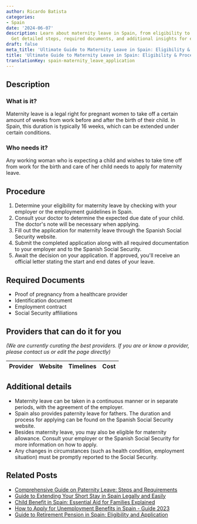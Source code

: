 ```yaml
---
author: Ricardo Batista
categories:
- Spain
date: '2024-06-07'
description: Learn about maternity leave in Spain, from eligibility to application.
  Get detailed steps, required documents, and additional insights for expecting mothers.
draft: false
meta_title: 'Ultimate Guide to Maternity Leave in Spain: Eligibility & Process'
title: 'Ultimate Guide to Maternity Leave in Spain: Eligibility & Process'
translationKey: spain-maternity_leave_application
---
```


## Description
### What is it?
Maternity leave is a legal right for pregnant women to take off a certain amount of weeks from work before and after the birth of their child. In Spain, this duration is typically 16 weeks, which can be extended under certain conditions.

### Who needs it?
Any working woman who is expecting a child and wishes to take time off from work for the birth and care of her child needs to apply for maternity leave.

## Procedure
1. Determine your eligibility for maternity leave by checking with your employer or the employment guidelines in Spain.
2. Consult your doctor to determine the expected due date of your child. The doctor's note will be necessary when applying.
3. Fill out the application for maternity leave through the Spanish Social Security website.
4. Submit the completed application along with all required documentation to your employer and to the Spanish Social Security.  
5. Await the decision on your application. If approved, you'll receive an official letter stating the start and end dates of your leave.

## Required Documents
- Proof of pregnancy from a healthcare provider
- Identification document
- Employment contract
- Social Security affiliations

## Providers that can do it for you

_(We are currently curating the best providers. If you are or know a provider, please contact us or edit the page directly)_

| Provider        |     Website     |     Timelines    |       Cost      |
| :-------------: | :-------------: |  :-------------: | :-------------: |

## Additional details
- Maternity leave can be taken in a continuous manner or in separate periods, with the agreement of the employer.
- Spain also provides paternity leave for fathers. The duration and process for applying can be found on the Spanish Social Security website.
- Besides maternity leave, you may also be eligible for maternity allowance. Consult your employer or the Spanish Social Security for more information on how to apply. 
- Any changes in circumstances (such as health condition, employment situation) must be promptly reported to the Social Security. 
## Related Posts

- [Comprehensive Guide on Paternity Leave: Steps and Requirements](https://tramitit.com/english/guides/spain/paternity_leave_application/)
- [Guide to Extending Your Short Stay in Spain Legally and Easily](https://tramitit.com/english/guides/spain/extension_of_short_stay/)
- [Child Benefit in Spain: Essential Aid for Families Explained](https://tramitit.com/english/guides/spain/child_benefit_application/)
- [How to Apply for Unemployment Benefits in Spain - Guide 2023](https://tramitit.com/english/guides/spain/unemployment_benefit_application/)
- [Guide to Retirement Pension in Spain: Eligibility and Application](https://tramitit.com/english/guides/spain/retirement_pension_application/)